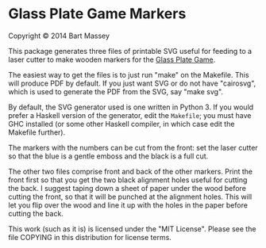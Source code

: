 # Glass Plate Game Markers
Copyright © 2014 Bart Massey

This package generates three files of printable SVG
useful for feeding to a laser cutter to make wooden markers
for the [Glass Plate Game](http://glassplategame.com).

The easiest way to get the files is to just run "make" on
the Makefile. This will produce PDF by default. If you just
want SVG or do not have "cairosvg", which is used to
generate the PDF from the SVG, say "make svg".

By default, the SVG generator used is one written in
Python 3. If you would prefer a Haskell version of the
generator, edit the `Makefile`; you must have GHC installed
(or some other Haskell compiler, in which case edit the
Makefile further).

The markers with the numbers can be cut from
the front: set the laser cutter so that the blue is a gentle
emboss and the black is a full cut.

The other two files comprise front and back of the other
markers. Print the front first so that you get the two black
alignment holes useful for cutting the back. I suggest
taping down a sheet of paper under the wood before cutting
the front, so that it will be punched at the alignment
holes. This will let you flip over the wood and line it up
with the holes in the paper before cutting the back.

This work (such as it is) is licensed under the "MIT
License". Please see the file COPYING in this distribution
for license terms.
